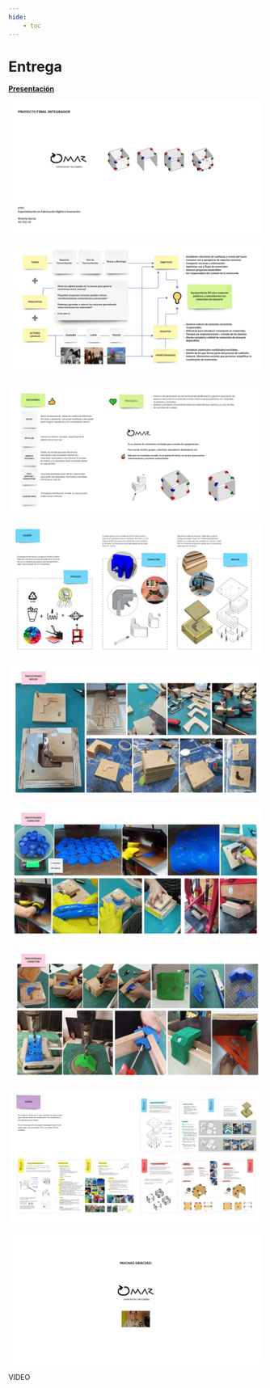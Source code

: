 ```yaml
---
hide:
    - toc
---
```


# Entrega

**[Presentación](https://miro.com/app/board/uXjVKHP9YvI=/?share_link_id=628141952520)**


![](../images/proy/E1.jpg)

![](../images/proy/E2.jpg)

![](../images/proy/E3.jpg)

![](../images/proy/E4.jpg)

![](../images/proy/E5.jpg)

![](../images/proy/E6.jpg)

![](../images/proy/E7.jpg)

![](../images/proy/E8.jpg)

![](../images/proy/E9.jpg)


VIDEO